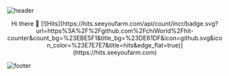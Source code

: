![header](https://capsule-render.vercel.app/api?type=waving&color=timeAuto&height=300&section=header&text=chi%20World&fontSize=90&&fontColor=d6ace6&animation=twinkling)

<div align="center">
Hi there 👋
[![Hits](https://hits.seeyoufarm.com/api/count/incr/badge.svg?url=https%3A%2F%2Fgithub.com%2FchiWorld%2Fhit-counter&count_bg=%23EBE5F1&title_bg=%23DE61DF&icon=github.svg&icon_color=%23E7E7E7&title=hits&edge_flat=true)](https://hits.seeyoufarm.com)
</div>
  
![footer](https://capsule-render.vercel.app/api?section=footer)
